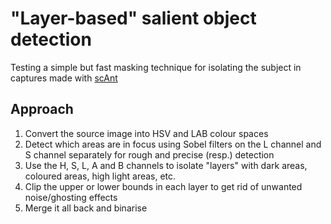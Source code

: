 # "Layer-based" salient object detection

Testing a simple but fast masking technique for isolating the subject in captures made with [scAnt](https://github.com/evo-biomech/scAnt)

## Approach

1. Convert the source image into HSV and LAB colour spaces
2. Detect which areas are in focus using Sobel filters on the L channel and S channel separately for rough and precise (resp.) detection
3. Use the H, S, L, A and B channels to isolate "layers" with dark areas, coloured areas, high light areas, etc.
4. Clip the upper or lower bounds in each layer to get rid of unwanted noise/ghosting effects
4. Merge it all back and binarise